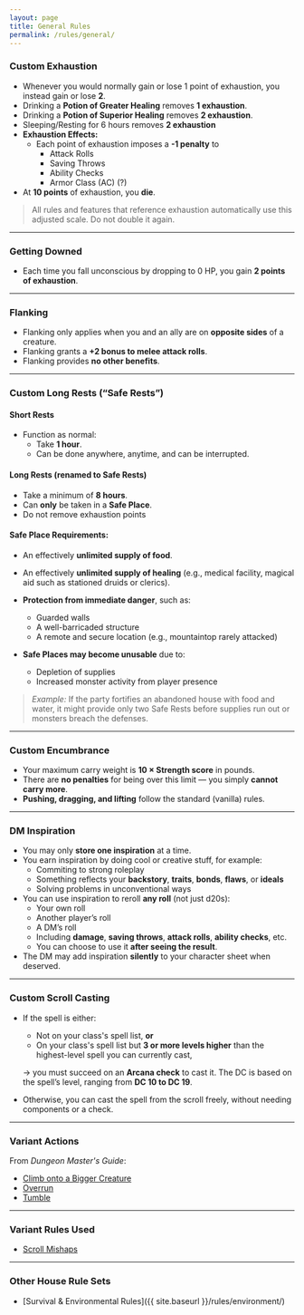 ```yaml
---
layout: page
title: General Rules
permalink: /rules/general/
---
```


### Custom Exhaustion
- Whenever you would normally gain or lose 1 point of exhaustion, you instead gain or lose **2**.
- Drinking a **Potion of Greater Healing** removes **1 exhaustion**.  
- Drinking a **Potion of Superior Healing** removes **2 exhaustion**.
- Sleeping/Resting for 6 hours removes  **2 exhaustion**
- **Exhaustion Effects:**
    - Each point of exhaustion imposes a **-1 penalty** to
        - Attack Rolls
        - Saving Throws
        - Ability Checks
        - Armor Class (AC) (?)
- At **10 points** of exhaustion, you **die**.
> All rules and features that reference exhaustion automatically use this adjusted scale. Do not double it again.

---

### Getting Downed
- Each time you fall unconscious by dropping to 0 HP, you gain **2 points of exhaustion**.

---

### Flanking
- Flanking only applies when you and an ally are on **opposite sides** of a creature.
- Flanking grants a **+2 bonus to melee attack rolls**.
- Flanking provides **no other benefits**.

---

### Custom Long Rests (“Safe Rests”)

#### Short Rests
- Function as normal:
    - Take **1 hour**.
    - Can be done anywhere, anytime, and can be interrupted.

#### Long Rests (renamed to **Safe Rests**)
- Take a minimum of **8 hours**.
- Can **only** be taken in a **Safe Place**.
- Do not remove exhaustion points

#### Safe Place Requirements:
- An effectively **unlimited supply of food**.
- An effectively **unlimited supply of healing** (e.g., medical facility, magical aid such as stationed druids or clerics).
- **Protection from immediate danger**, such as:
    - Guarded walls
    - A well-barricaded structure
    - A remote and secure location (e.g., mountaintop rarely attacked)

- **Safe Places may become unusable** due to:
    - Depletion of supplies
    - Increased monster activity from player presence

> *Example:* If the party fortifies an abandoned house with food and water, it might provide only two Safe Rests before supplies run out or monsters breach the defenses.

---

### Custom Encumbrance
- Your maximum carry weight is **10 × Strength score** in pounds.
- There are **no penalties** for being over this limit — you simply **cannot carry more**.
- **Pushing, dragging, and lifting** follow the standard (vanilla) rules.

---

### DM Inspiration
- You may only **store one inspiration** at a time.
- You earn inspiration by doing cool or creative stuff, for example:
    - Commiting to strong roleplay
    - Something  reflects your **backstory**, **traits**, **bonds**, **flaws**, or **ideals**
    - Solving problems in unconventional ways
- You can use inspiration to reroll **any roll** (not just d20s):
    - Your own roll
    - Another player’s roll
    - A DM’s roll
    - Including **damage**, **saving throws**, **attack rolls**, **ability checks**, etc.
    - You can choose to use it **after seeing the result**.
- The DM may add inspiration **silently** to your character sheet when deserved.

---

### Custom Scroll Casting
- If the spell is either:
  - Not on your class's spell list, **or**
  - On your class's spell list but **3 or more levels higher** than the highest-level spell you can currently cast,

  → you must succeed on an **Arcana check** to cast it. The DC is based on the spell’s level, ranging from **DC 10 to DC 19**.

- Otherwise, you can cast the spell from the scroll freely, without needing components or a check.
  
---

### Variant Actions
From *Dungeon Master's Guide*:
- [Climb onto a Bigger Creature](https://2014.5e.tools/variantrules.html#action%20options_dmg)
- [Overrun](https://2014.5e.tools/variantrules.html#action%20options_dmg)
- [Tumble](https://2014.5e.tools/variantrules.html#action%20options_dmg)

---

### Variant Rules Used
- [Scroll Mishaps](https://2014.5e.tools/variantrules.html#scroll%20mishaps_dmg)

--- 

### Other House Rule Sets
- [Survival & Environmental Rules]({{ site.baseurl }}/rules/environment/)
